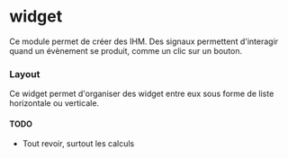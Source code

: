 # widget

Ce module permet de créer des IHM.
Des signaux permettent d'interagir quand un évènement se produit, comme un clic sur un bouton.

### Layout

Ce widget permet d'organiser des widget entre eux sous forme de liste horizontale ou verticale.

#### TODO
- Tout revoir, surtout les calculs
